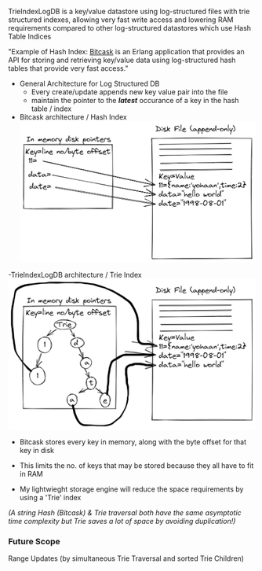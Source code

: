 TrieIndexLogDB is a key/value datastore using log-structured files with trie structured indexes, allowing very fast write access and lowering RAM requirements compared to other log-structured datastores which use Hash Table Indices

"Example of Hash Index: [Bitcask](https://docs.riak.com/riak/kv/2.2.3/setup/planning/backend/bitcask/index.html#:~:text=Bitcask%20is%20an%20Erlang%20application,that%20provide%20very%20fast%20access.) is an Erlang application that provides an API for storing and retrieving key/value data using log-structured hash tables that provide very fast access."


- General Architecture for Log Structured DB  
  - Every create/update appends new key value pair into the file 
  - maintain the pointer to the ***latest*** occurance of a key in the hash table / index
- Bitcask architecture / Hash Index
![Hash Index Log Structured DB](/images/hash_index_log_structured_db.png "Hash Index Log Structured DB")

-TrieIndexLogDB architecture / Trie Index
![Trie Index Log Structured DB](/images/trie_index_log_structured_db.png "Trie Index Log Structured DB")

- Bitcask stores every key in memory, along with the byte offset for that key in disk

- This limits the no. of keys that may be stored because they all have to fit in RAM

- My lightwieght storage engine will reduce the space requirements by using a 'Trie' index


*(A string Hash (Bitcask) & Trie traversal both have the same asymptotic time complexity but Trie saves a lot of space by avoiding duplication!)*

### Future Scope
Range Updates (by simultaneous Trie Traversal and sorted Trie Children)